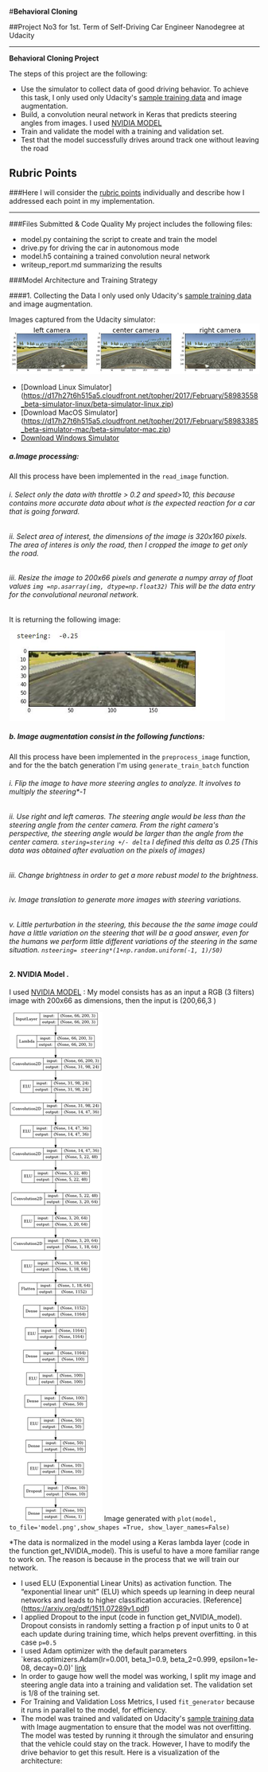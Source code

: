 #**Behavioral Cloning** 

##Project No3 for 1st. Term of Self-Driving Car Engineer Nanodegree at Udacity

---
**Behavioral Cloning Project**

The steps of this project are the following:
* Use the simulator to collect data of good driving behavior. To achieve  this task, I only used only Udacity's [sample training data](https://d17h27t6h515a5.cloudfront.net/topher/2016/December/584f6edd_data/data.zip)  and image augmentation.
* Build, a convolution neural network in Keras that predicts steering angles from images. I used [NVIDIA MODEL](https://devblogs.nvidia.com/parallelforall/deep-learning-self-driving-cars/) 
* Train and validate the model with a training and validation set.
* Test that the model successfully drives around track one without leaving the road

[//]: # (Image References)

[image1]: ./images/Images_captured.JPG "Images"
[image2]: ./images/Image_augmentation.JPG "Area of interest"
[image3]: ./images/model.png "NVIDIA Model"


## Rubric Points
###Here I will consider the [rubric points](https://review.udacity.com/#!/rubrics/432/view) individually and describe how I addressed each point in my implementation.  

---
###Files Submitted & Code Quality
My project includes the following files:
* model.py containing the script to create and train the model
* drive.py for driving the car in autonomous mode
* model.h5 containing a trained convolution neural network 
* writeup_report.md summarizing the results

###Model Architecture and Training Strategy

####1. Collecting the Data
I only used only Udacity's [sample training data](https://d17h27t6h515a5.cloudfront.net/topher/2016/December/584f6edd_data/data.zip)  and image augmentation.


Images captured from the Udacity simulator:
![alt text][image1]

* [Download Linux Simulator] (https://d17h27t6h515a5.cloudfront.net/topher/2017/February/58983558_beta-simulator-linux/beta-simulator-linux.zip)
* [Download MacOS Simulator] (https://d17h27t6h515a5.cloudfront.net/topher/2017/February/58983385_beta-simulator-mac/beta-simulator-mac.zip)
* [Download Windows Simulator](https://d17h27t6h515a5.cloudfront.net/topher/2017/February/58983318_beta-simulator-windows/beta-simulator-windows.zip)


##### a.Image processing:
All this process have been implemented in the `read_image` function.
###### i. Select only the data with throttle > 0.2 and speed>10, this because contains more accurate data about what is the expected reaction for a car that is going forward.
###### ii. Select area of interest, the dimensions of the image is 320x160 pixels. The area of interes is only the road, then I cropped the image to get only the road.
###### iii. Resize the image to 200x66  pixels and generate a numpy array of float values `img =np.asarray(img, dtype=np.float32)` This will be the data entry for the convolutional neuronal network.

It is returning the following image:

![alt text][image2]

##### b. Image augmentation consist in the following functions:
All this process have been implemented in the `preprocess_image` function, and for the the batch generation I'm using `generate_train_batch` function
###### i. Flip the image to have more steering angles to analyze. It involves to multiply the steering*-1
###### ii. Use right and left cameras. The steering angle would be less than the steering angle from the center camera. From the right camera's perspective, the steering angle would be larger than the angle from the center camera. `stering=stering +/- delta` I defined this delta as 0.25 (This data was obtained after evaluation on the pixels of images)
###### iii. Change brightness in order to get a more rebust model to the brightness.
###### iv. Image translation to generate more images with steering variations.
###### v. Little perturbation in the steering, this because the the same image could have a little variation on the steering that will be a good answer, even for the humans we perform little different variations of the steering in the same situation. `nsteering= steering*(1+np.random.uniform(-1, 1)/50)`


#### 2. NVIDIA Model .
I used [NVIDIA MODEL](https://devblogs.nvidia.com/parallelforall/deep-learning-self-driving-cars/)  :
My model consists has as an input a RGB (3 filters) image with 200x66 as dimensions, then the input is (200,66,3 )

![alt text][image3]
Image generated with `plot(model, to_file='model.png',show_shapes =True, show_layer_names=False)`

*The data is normalized in the model using a Keras lambda layer (code in the function get_NVIDIA_model). This is useful to have a more familiar range to work on. The reason is because in the process that we will train our network.
* I used ELU (Exponential Linear Units)  as activation function. The “exponential linear unit” (ELU) which speeds up learning in
deep neural networks and leads to higher classification accuracies. [Reference] (https://arxiv.org/pdf/1511.07289v1.pdf)
* I applied Dropout to the input (code in function get_NVIDIA_model).  Dropout consists in randomly setting a fraction p of input units to 0 at each update during training time, which helps prevent overfitting. in this case `p=0.5`
* I used Adam optimizer  with the default parameters `keras.optimizers.Adam(lr=0.001, beta_1=0.9, beta_2=0.999, epsilon=1e-08, decay=0.0)' [link ](https://keras.io/optimizers/)
* In order to gauge how well the model was working, I split my image and steering angle data into a training and validation set. The validation set is 1/8 of the training set.
* For Training and Validation Loss Metrics, I used `fit_generator` because it runs in parallel to the model, for efficiency.
* The model was trained and validated on Udacity's [sample training data](https://d17h27t6h515a5.cloudfront.net/topher/2016/December/584f6edd_data/data.zip)  with Image augmentation to ensure that the model was not overfitting. The model was tested by running it through the simulator and ensuring that the vehicle could stay on the track. However, I have to modify the drive behavior to get this result.
Here is a visualization of the architecture:
